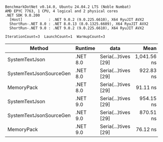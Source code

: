 ```

BenchmarkDotNet v0.14.0, Ubuntu 24.04.2 LTS (Noble Numbat)
AMD EPYC 7763, 1 CPU, 4 logical and 2 physical cores
.NET SDK 9.0.200
  [Host]            : .NET 9.0.2 (9.0.225.6610), X64 RyuJIT AVX2
  ShortRun-.NET 8.0 : .NET 8.0.13 (8.0.1325.6609), X64 RyuJIT AVX2
  ShortRun-.NET 9.0 : .NET 9.0.2 (9.0.225.6610), X64 RyuJIT AVX2

IterationCount=3  LaunchCount=1  WarmupCount=3  

```
| Method                  | Runtime  | data                 | Mean        | Error      | StdDev   | Min         | Max         | Gen0   | Allocated |
|------------------------ |--------- |--------------------- |------------:|-----------:|---------:|------------:|------------:|-------:|----------:|
| SystemTextJson          | .NET 8.0 | Seria(...)tives [29] | 1,041.56 ns |  45.131 ns | 2.474 ns | 1,038.83 ns | 1,043.65 ns | 0.0267 |     464 B |
| SystemTextJsonSourceGen | .NET 8.0 | Seria(...)tives [29] |   922.83 ns | 148.570 ns | 8.144 ns |   914.53 ns |   930.80 ns | 0.0334 |     568 B |
| MemoryPack              | .NET 8.0 | Seria(...)tives [29] |    91.11 ns |   6.467 ns | 0.354 ns |    90.81 ns |    91.51 ns | 0.0072 |     120 B |
| SystemTextJson          | .NET 9.0 | Seria(...)tives [29] |   954.15 ns |  21.989 ns | 1.205 ns |   952.76 ns |   954.85 ns | 0.0277 |     464 B |
| SystemTextJsonSourceGen | .NET 9.0 | Seria(...)tives [29] |   870.51 ns |  41.083 ns | 2.252 ns |   868.73 ns |   873.04 ns | 0.0334 |     568 B |
| MemoryPack              | .NET 9.0 | Seria(...)tives [29] |    76.12 ns |   6.331 ns | 0.347 ns |    75.72 ns |    76.33 ns | 0.0072 |     120 B |
